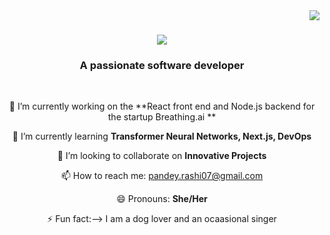 <img align="right" src="https://visitor-badge.laobi.icu/badge?page_id=rashipandey.rashipandey" />

<h1 align="center">
  <img src="https://readme-typing-svg.herokuapp.com/?font=Righteous&size=35&center=true&vCenter=true&width=500&height=70&duration=4000&lines=Hi+There!+👋;+I'm+Rashi+Pandey!;" />
</h1>

<h3 align="center">A passionate software developer</h3>

<br/>

<div align="center">

 🔭 I’m currently working on the **React front end and Node.js backend for the startup Breathing.ai **
 
 🌱 I’m currently learning **Transformer Neural Networks, Next.js, DevOps**
 
 👯 I’m looking to collaborate on **Innovative Projects**

 📫 How to reach me: pandey.rashi07@gmail.com
 
 😄 Pronouns: **She/Her**
 
 ⚡ Fun fact:--> I am a dog lover and an ocaasional singer
</div>

